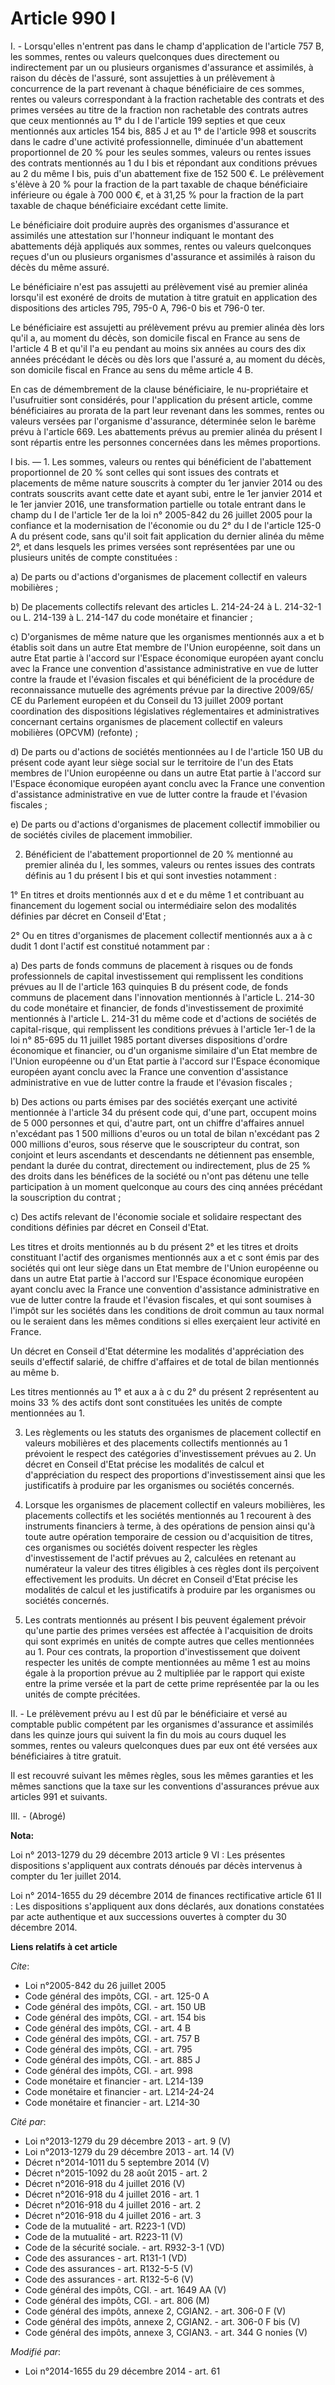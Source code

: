 # Article 990 I

I. - Lorsqu'elles n'entrent pas dans le champ d'application de l'article 757 B, les sommes, rentes ou valeurs quelconques
dues directement ou indirectement par un ou plusieurs organismes d'assurance et assimilés, à raison du décès de l'assuré,
sont assujetties à un prélèvement à concurrence de la part revenant à chaque bénéficiaire de ces sommes, rentes ou valeurs
correspondant à la fraction rachetable des contrats et des primes versées au titre de la fraction non rachetable des contrats
autres que ceux mentionnés au 1° du I de l'article 199 septies et que ceux mentionnés aux articles 154 bis, 885 J et au 1° de
l'article 998 et souscrits dans le cadre d'une activité professionnelle, diminuée d'un abattement proportionnel de 20 % pour
les seules sommes, valeurs ou rentes issues des contrats mentionnés au 1 du I bis et répondant aux conditions prévues au 2 du
même I bis, puis d'un abattement fixe de 152 500 €. Le prélèvement s'élève à 20 % pour la fraction de la part taxable de
chaque bénéficiaire inférieure ou égale à 700 000 €, et à 31,25 % pour la fraction de la part taxable de chaque bénéficiaire
excédant cette limite. 

Le bénéficiaire doit produire auprès des organismes d'assurance et assimilés une attestation sur l'honneur indiquant le
montant des abattements déjà appliqués aux sommes, rentes ou valeurs quelconques reçues d'un ou plusieurs organismes
d'assurance et assimilés à raison du décès du même assuré. 

Le bénéficiaire n'est pas assujetti au prélèvement visé au premier alinéa lorsqu'il est exonéré de droits de mutation à titre
gratuit en application des dispositions des articles 795, 795-0 A, 796-0 bis et 796-0 ter. 

Le bénéficiaire est assujetti au prélèvement prévu au premier alinéa dès lors qu'il a, au moment du décès, son domicile
fiscal en France au sens de l'article 4 B et qu'il l'a eu pendant au moins six années au cours des dix années précédant le
décès ou dès lors que l'assuré a, au moment du décès, son domicile fiscal en France au sens du même article 4 B. 

En cas de démembrement de la clause bénéficiaire, le nu-propriétaire et l'usufruitier sont considérés, pour l'application du
présent article, comme bénéficiaires au prorata de la part leur revenant dans les sommes, rentes ou valeurs versées par
l'organisme d'assurance, déterminée selon le barème prévu à l'article 669. Les abattements prévus au premier alinéa du
présent I sont répartis entre les personnes concernées dans les mêmes proportions. 

I bis. ― 1. Les sommes, valeurs ou rentes qui bénéficient de l'abattement proportionnel de 20 % sont celles qui sont issues
des contrats et placements de même nature souscrits à compter du 1er janvier 2014 ou des contrats souscrits avant cette date
et ayant subi, entre le 1er janvier 2014 et le 1er janvier 2016, une transformation partielle ou totale entrant dans le champ
du I de l'article 1er de la loi n° 2005-842 du 26 juillet 2005 pour la confiance et la modernisation de l'économie ou du 2°
du I de l'article 125-0 A du présent code, sans qu'il soit fait application du dernier alinéa du même 2°, et dans lesquels
les primes versées sont représentées par une ou plusieurs unités de compte constituées : 

a) De parts ou d'actions d'organismes de placement collectif en valeurs mobilières ; 

b) De placements collectifs relevant des articles L. 214-24-24 à L. 214-32-1 ou L. 214-139 à L. 214-147 du code monétaire et
financier ; 

c) D'organismes de même nature que les organismes mentionnés aux a et b établis soit dans un autre Etat membre de l'Union
européenne, soit dans un autre Etat partie à l'accord sur l'Espace économique européen ayant conclu avec la France une
convention d'assistance administrative en vue de lutter contre la fraude et l'évasion fiscales et qui bénéficient de la
procédure de reconnaissance mutuelle des agréments prévue par la directive 2009/65/ CE du Parlement européen et du Conseil du
13 juillet 2009 portant coordination des dispositions législatives réglementaires et administratives concernant certains
organismes de placement collectif en valeurs mobilières (OPCVM) (refonte) ; 

d) De parts ou d'actions de sociétés mentionnées au I de l'article 150 UB du présent code ayant leur siège social sur le
territoire de l'un des Etats membres de l'Union européenne ou dans un autre Etat partie à l'accord sur l'Espace économique
européen ayant conclu avec la France une convention d'assistance administrative en vue de lutter contre la fraude et
l'évasion fiscales ; 

e) De parts ou d'actions d'organismes de placement collectif immobilier ou de sociétés civiles de placement immobilier. 

2. Bénéficient de l'abattement proportionnel de 20 % mentionné au premier alinéa du I, les sommes, valeurs ou rentes issues
des contrats définis au 1 du présent I bis et qui sont investies notamment : 

1° En titres et droits mentionnés aux d et e du même 1 et contribuant au financement du logement social ou intermédiaire
selon des modalités définies par décret en Conseil d'Etat ; 

2° Ou en titres d'organismes de placement collectif mentionnés aux a à c dudit 1 dont l'actif est constitué notamment par : 

a) Des parts de fonds communs de placement à risques ou de fonds professionnels de capital investissement qui remplissent les
conditions prévues au II de l'article 163 quinquies B du présent code, de fonds communs de placement dans l'innovation
mentionnés à l'article L. 214-30 du code monétaire et financier, de fonds d'investissement de proximité mentionnés à
l'article L. 214-31 du même code et d'actions de sociétés de capital-risque, qui remplissent les conditions prévues à
l'article 1er-1 de la loi n° 85-695 du 11 juillet 1985 portant diverses dispositions d'ordre économique et financier, ou d'un
organisme similaire d'un Etat membre de l'Union européenne ou d'un Etat partie à l'accord sur l'Espace économique européen
ayant conclu avec la France une convention d'assistance administrative en vue de lutter contre la fraude et l'évasion
fiscales ; 

b) Des actions ou parts émises par des sociétés exerçant une activité mentionnée à l'article 34 du présent code qui, d'une
part, occupent moins de 5 000 personnes et qui, d'autre part, ont un chiffre d'affaires annuel n'excédant pas 1 500 millions
d'euros ou un total de bilan n'excédant pas 2 000 millions d'euros, sous réserve que le souscripteur du contrat, son conjoint
et leurs ascendants et descendants ne détiennent pas ensemble, pendant la durée du contrat, directement ou indirectement,
plus de 25 % des droits dans les bénéfices de la société ou n'ont pas détenu une telle participation à un moment quelconque
au cours des cinq années précédant la souscription du contrat ; 

c) Des actifs relevant de l'économie sociale et solidaire respectant des conditions définies par décret en Conseil d'Etat. 

Les titres et droits mentionnés au b du présent 2° et les titres et droits constituant l'actif des organismes mentionnés aux
a et c sont émis par des sociétés qui ont leur siège dans un Etat membre de l'Union européenne ou dans un autre Etat partie à
l'accord sur l'Espace économique européen ayant conclu avec la France une convention d'assistance administrative en vue de
lutter contre la fraude et l'évasion fiscales, et qui sont soumises à l'impôt sur les sociétés dans les conditions de droit
commun au taux normal ou le seraient dans les mêmes conditions si elles exerçaient leur activité en France. 

Un décret en Conseil d'Etat détermine les modalités d'appréciation des seuils d'effectif salarié, de chiffre d'affaires et de
total de bilan mentionnés au même b. 

Les titres mentionnés au 1° et aux a à c du 2° du présent 2 représentent au moins 33 % des actifs dont sont constituées les
unités de compte mentionnées au 1.

3. Les règlements ou les statuts des organismes de placement collectif en valeurs mobilières et des placements collectifs
mentionnés au 1 prévoient le respect des catégories d'investissement prévues au 2. Un décret en Conseil d'Etat précise les
modalités de calcul et d'appréciation du respect des proportions d'investissement ainsi que les justificatifs à produire par
les organismes ou sociétés concernés. 

4. Lorsque les organismes de placement collectif en valeurs mobilières, les placements collectifs et les sociétés mentionnés
au 1 recourent à des instruments financiers à terme, à des opérations de pension ainsi qu'à toute autre opération temporaire
de cession ou d'acquisition de titres, ces organismes ou sociétés doivent respecter les règles d'investissement de l'actif
prévues au 2, calculées en retenant au numérateur la valeur des titres éligibles à ces règles dont ils perçoivent
effectivement les produits. Un décret en Conseil d'Etat précise les modalités de calcul et les justificatifs à produire par
les organismes ou sociétés concernés. 

5. Les contrats mentionnés au présent I bis peuvent également prévoir qu'une partie des primes versées est affectée à
l'acquisition de droits qui sont exprimés en unités de compte autres que celles mentionnées au 1. Pour ces contrats, la
proportion d'investissement que doivent respecter les unités de compte mentionnées au même 1 est au moins égale à la
proportion prévue au 2 multipliée par le rapport qui existe entre la prime versée et la part de cette prime représentée par
la ou les unités de compte précitées. 

II. - Le prélèvement prévu au I est dû par le bénéficiaire et versé au comptable public compétent par les organismes
d'assurance et assimilés dans les quinze jours qui suivent la fin du mois au cours duquel les sommes, rentes ou valeurs
quelconques dues par eux ont été versées aux bénéficiaires à titre gratuit. 

Il est recouvré suivant les mêmes règles, sous les mêmes garanties et les mêmes sanctions que la taxe sur les conventions
d'assurances prévue aux articles 991 et suivants. 

III. - (Abrogé)

**Nota:**

Loi n° 2013-1279 du 29 décembre 2013 article 9 VI : Les présentes dispositions s'appliquent aux contrats dénoués par décès
intervenus à compter du 1er juillet 2014.

Loi n° 2014-1655 du 29 décembre 2014 de finances rectificative article 61 II : Les dispositions s'appliquent aux dons
déclarés, aux donations constatées par acte authentique et aux successions ouvertes à compter du 30 décembre 2014.

**Liens relatifs à cet article**

_Cite_:

  - Loi n°2005-842 du 26 juillet 2005
  - Code général des impôts, CGI. - art. 125-0 A
  - Code général des impôts, CGI. - art. 150 UB
  - Code général des impôts, CGI. - art. 154 bis
  - Code général des impôts, CGI. - art. 4 B
  - Code général des impôts, CGI. - art. 757 B
  - Code général des impôts, CGI. - art. 795
  - Code général des impôts, CGI. - art. 885 J
  - Code général des impôts, CGI. - art. 998
  - Code monétaire et financier - art. L214-139
  - Code monétaire et financier - art. L214-24-24
  - Code monétaire et financier - art. L214-30

_Cité par_:

  - Loi n°2013-1279 du 29 décembre 2013 - art. 9 (V)
  - Loi n°2013-1279 du 29 décembre 2013 - art. 14 (V)
  - Décret n°2014-1011 du 5 septembre 2014 (V)
  - Décret n°2015-1092 du 28 août 2015 - art. 2
  - Décret n°2016-918 du 4 juillet 2016 (V)
  - Décret n°2016-918 du 4 juillet 2016 - art. 1
  - Décret n°2016-918 du 4 juillet 2016 - art. 2
  - Décret n°2016-918 du 4 juillet 2016 - art. 3
  - Code de la mutualité - art. R223-1 (VD)
  - Code de la mutualité - art. R223-11 (V)
  - Code de la sécurité sociale. - art. R932-3-1 (VD)
  - Code des assurances - art. R131-1 (VD)
  - Code des assurances - art. R132-5-5 (V)
  - Code des assurances - art. R132-5-6 (V)
  - Code général des impôts, CGI. - art. 1649 AA (V)
  - Code général des impôts, CGI. - art. 806 (M)
  - Code général des impôts, annexe 2, CGIAN2. - art. 306-0 F (V)
  - Code général des impôts, annexe 2, CGIAN2. - art. 306-0 F bis (V)
  - Code général des impôts, annexe 3, CGIAN3. - art. 344 G nonies (V)

_Modifié par_:

  - Loi n°2014-1655 du 29 décembre 2014 - art. 61
